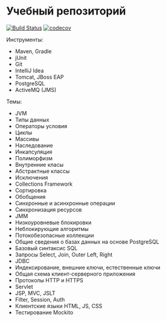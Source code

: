 # Учебный репозиторий

[![Build Status](https://travis-ci.org/dbelokursky/dbelokursky.svg?branch=master)](https://travis-ci.org/dbelokursky/dbelokursky)
[![codecov](https://codecov.io/gh/dbelokursky/dbelokursky/branch/master/graph/badge.svg)](https://codecov.io/gh/dbelokursky/dbelokursky)


Инструменты:
- Maven, Gradle
- jUnit
- Git
- IntelliJ Idea
- Tomcat, JBoss EAP
- PostgreSQL
- ActiveMQ (JMS)

Темы:
- JVM
- Типы данных
- Операторы условия
- Циклы
- Массивы
- Наследование
- Инкапсуляция
- Полиморфизм
- Внутренние класы
- Абстрактные классы
- Исключения
- Collections Framework
- Сортировка
- Обобщения
- Синхронные и асинхронные операции
- Синхронизация ресурсов
- JMM
- Низкоуровневые блокировки
- Неблокирующие алгоритмы
- Потокобезопасные коллекции
- Общие сведения о базах данных на основе PostgreSQL
- Базовый синтаксис SQL
- Запросы Select, Join, Outer Left, Right
- JDBC
- Индексирование, внешние ключи, естественные ключи
- Общая схема клиент-серверного приложения
- Протоколы HTTP и HTTPS
- Servlet
- JSP, MVC, JSLT
- Filter, Session, Auth
- Клиентские языки HTML, JS, CSS
- Тестирование Mockito
